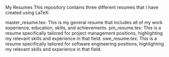 <!-- This is a README.md file for a repo that has my resume -->
My Resumes
This repository contains three different resumes that I have created using LaTeX:

master_resume.tex: This is my general resume that includes all of my work experience, education, skills, and achievements.
pm_resume.tex: This is a resume specifically tailored for project management positions, highlighting my relevant skills and experience in that field.
swe_resume.tex: This is a resume specifically tailored for software engineering positions, highlighting my relevant skills and experience in that field.